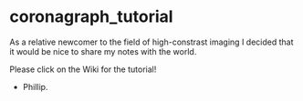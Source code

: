 # coronagraph_tutorial


As a relative newcomer to the field of high-constrast imaging I decided that it would be nice to share my notes with the world. 

Please click on the Wiki for the tutorial! 

- Phillip.
